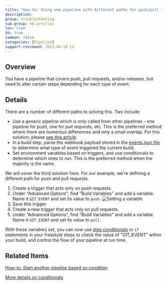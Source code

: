```yaml
---
title: "How-to: Using one pipeline with different paths for push/pull requests/release"
description: 
group: troubleshooting
sub-group: kb-articles
toc: true
kb: true
common: false
categories: [Pipeline]
support-reviewed: 2023-04-18 LG
---
```


## Overview

You have a pipeline that covers push, pull requests, and/or releases, but need to alter certain steps depending for each type of event.

## Details

There are a number of different paths to solving this. Two include:

* Use a generic pipeline which is only called from other pipelines - one pipeline for push, one for pull requests, etc. This is the preferred method where there are numerous differences and only a small overlap. For this solution, please [see this article]({{site.baseurl}}/docs/kb/articles/start-another-pipeline-based-on-condition/).
* In a build step, parse the webhook payload stored in the [events.json file]({{site.baseurl}}/docs/pipelines/triggers/git-triggers/#accessing-directly-the-webhook-content-of-the-trigger) to determine what type of event triggered the current build.
* Set environment variables based on triggers, and use conditionals to determine which ones to run. This is the preferred method when the majority is the same.

We will cover the third solution here. For our example, we're defining a
different path for push and pull requests.

1. Create a trigger that acts only on push requests.
2. Under "Advanced Options", find "Build Variables" and add a variable. Name it `GIT_EVENT` and set its value to `push`. ![Setting a variable]({{site.baseurl}}/images/troubleshooting/set-variable.png)
3. Save this trigger.
4. Create a new trigger that acts only on pull requests.
5. Under "Advanced Options", find "Build Variables" and add a variable. Name it `GIT_EVENT` and set its value to `pull`.

With these variables set, you can now use [step conditionals]({{site.baseurl}}/docs/pipelines/conditional-execution-of-steps/) or `if` statements in your freestyle steps to check the value of "GIT_EVENT" within your build, and control the flow of your pipeline at run time.

## Related Items

[How-to: Start another pipeline based on condition]({{site.baseurl}}/docs/kb/articles/start-another-pipeline-based-on-condition/)

[More details on conditionals]({{site.baseurl}}/docs/pipelines/conditional-execution-of-steps/)
